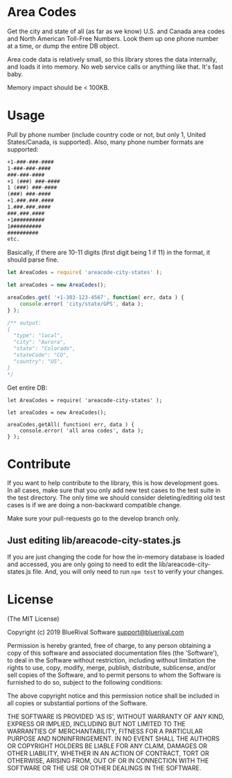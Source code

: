 Area Codes
========

Get the city and state of all (as far as we know) U.S. and Canada area codes and North American Toll-Free Numbers. Look them up one phone number at a time, or dump the entire DB object.

Area code data is relatively small, so this library stores the data internally, and loads it into memory. No web service calls or anything like that. It's fast baby.

Memory impact should be < 100KB.

Usage
========

Pull by phone number (include country code or not, but only 1, United States/Canada, is supported). Also, many phone number formats
are supported:

```txt
+1-###-###-####
1-###-###-####
###-###-####
+1 (###) ###-####
1 (###) ###-####
(###) ###-####
+1.###.###.####
1.###.###.####
###.###.####
+1##########
1##########
##########
etc.
```

Basically, if there are 10-11 digits (first digit being 1 if 11) in the format, it should parse fine.

```javascript
let AreaCodes = require( 'areacode-city-states' );

let areaCodes = new AreaCodes();

areaCodes.get( '+1-303-123-4567', function( err, data ) {
	console.error( 'city/state/GPS', data );
} );

/** output:
{
  "type": "local", 
  "city": "Aurora",
  "state": "Colorado",
  "stateCode": "CO",
  "country": "US",
}
*/

```

Get entire DB:

```
let AreaCodes = require( 'areacode-city-states' );

let areaCodes = new AreaCodes();

areaCodes.getAll( function( err, data ) {
	console.error( 'all area codes', data );
} );
```

Contribute
========

If you want to help contribute to the library, this is how development goes. In all cases, make sure that you only add
new test cases to the test suite in the test directory. The only time we should consider deleting/editing old test cases
is if we are doing a non-backward compatible change. 

Make sure your pull-requests go to the develop branch only. 

## Just editing lib/areacode-city-states.js

If you are just changing the code for how the in-memory database is loaded and accessed, you are only going to need to 
edit the lib/areacode-city-states.js file. And, you will only need to run `npm test` to verify your changes. 


License
========

(The MIT License)

Copyright (c) 2019 BlueRival Software <support@bluerival.com>

Permission is hereby granted, free of charge, to any person obtaining a copy of
this software and associated documentation files (the 'Software'), to deal in
the Software without restriction, including without limitation the rights to
use, copy, modify, merge, publish, distribute, sublicense, and/or sell copies of
the Software, and to permit persons to whom the Software is furnished to do so,
subject to the following conditions:

The above copyright notice and this permission notice shall be included in all
copies or substantial portions of the Software.

THE SOFTWARE IS PROVIDED 'AS IS', WITHOUT WARRANTY OF ANY KIND, EXPRESS OR
IMPLIED, INCLUDING BUT NOT LIMITED TO THE WARRANTIES OF MERCHANTABILITY, FITNESS
FOR A PARTICULAR PURPOSE AND NONINFRINGEMENT. IN NO EVENT SHALL THE AUTHORS OR
COPYRIGHT HOLDERS BE LIABLE FOR ANY CLAIM, DAMAGES OR OTHER LIABILITY, WHETHER
IN AN ACTION OF CONTRACT, TORT OR OTHERWISE, ARISING FROM, OUT OF OR IN
CONNECTION WITH THE SOFTWARE OR THE USE OR OTHER DEALINGS IN THE SOFTWARE.
